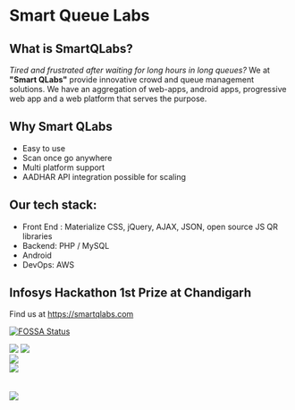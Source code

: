 <h1>Smart Queue Labs</h1>

## What is SmartQLabs?

<i>Tired and frustrated after waiting for long hours in long queues? </i>
We at <b>"Smart QLabs"</b> provide innovative crowd and queue management solutions. 
We have an aggregation of web-apps, android apps, progressive web app and a web platform that serves the purpose.

## Why Smart QLabs

<ul>
<li> Easy to use </li>
<li> Scan once go anywhere</li>
<li> Multi platform support </li>
<li> AADHAR API integration possible for scaling </li>
</ul>


## Our tech stack:

<ul>
<li> Front End : Materialize CSS, jQuery, AJAX, JSON, open source JS QR libraries </li>
<li> Backend: PHP / MySQL </li>
<li> Android </li>
<li> DevOps: AWS </li>
</ul>


## Infosys Hackathon 1st Prize at Chandigarh

Find us at <a href = "https://smartqlabs.com"> https://smartqlabs.com </a>

[![FOSSA Status](https://app.fossa.io/api/projects/git%2Bgithub.com%2Fsanudatta11%2FSmartQLabsWeb.svg?type=shield)](https://app.fossa.io/projects/git%2Bgithub.com%2Fsanudatta11%2FSmartQLabsWeb?ref=badge_shield)
<div>
  <img src="https://img.shields.io/packagist/l/doctrine/orm.svg"></a>
  <img src="https://img.shields.io/pypi/wheel/Django.svg"></a>
</div>
  <img src="https://img.shields.io/versioneye/d/ruby/rails.svg"></a>
 <div>
  <img src="https://img.shields.io/uptimerobot/ratio/7/m778918918-3e92c097147760ee39d02d36.svg"></a>
</div>
<br><br>
<a href="https://app.fossa.io/projects/git%2Bgithub.com%2Fsanudatta11%2FSmartQLabsWeb?ref=badge_large" alt="FOSSA Status">
<img src="https://app.fossa.io/api/projects/git%2Bgithub.com%2Fsanudatta11%2FSmartQLabsWeb.svg?type=large"/></a>
